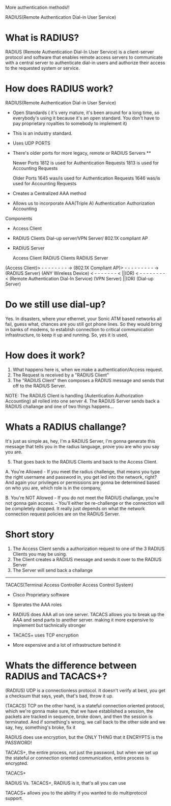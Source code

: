 
More authentication methods!!

RADIUS(Remote Authentication Dial-in User Service)
# What is RADIUS?
RADIUS (Remote Authentication Dial-In User Service) is a client-server protocol and software that enables remote access servers to communicate with a central server to authenticate dial-in users and authorize their access to the requested system or service.

# How does RADIUS work?

RADIUS(Remote Authentication Dial-in User Service)
- Open Standards ( it's very mature, it's been around for a long time, so everybody's using it because it's an open standard. You don't have to pay proprietary royalties to somebody to implement it)
- This is an industry standard.
- Uses UDP PORTS

- There's older ports for more legacy, remote or RADIUS Servers **

    Newer Ports
1812 is used for Authentication Requests 
1813 is used for Accounting Requests

    Older Ports 
1645 was/is used for Authentication Requests
1646 was/is used for Accounting Requests

- Creates a Centralized AAA method
- Allows us to incorporate AAA(Triple A)
    Authentication
    Authorization
    Accounting

Components
- Access Client

- RADIUS Clients
    Dial-up server/VPN Server/ 802.1X compliant AP

- RADIUS Server


   Access Client                       RADIUS Clients                         RADIUS Server

(Access Client)> - - - - - - - - ->  (802.1X Compliant AP)> - - - - - - - - - -> (RADIUS Server)
(ANY Wireless Device)  < - - - - - - -  <  ||(OR)   < - - - - - - - - < (Remote Authentication Dial-In Service)
                                       (VPN  Server)
                                            ||(OR)
                                      (Dial-up Server)

# Do we still use dial-up?
 Yes. In disasters, where your ethernet, your Sonic ATM based networks all fail, guess what, chances are you still got phone lines. So they would bring in banks of modems, to establish connection to critical communication infrastructure, to keep it up and running. So, yes it is used,


# How does it work?
1. What happens here is, when we make a authentication/Access request. 
2. The Request is received by a "RADIUS Client"
3. The "RADIUS Client" then composes a RADIUS message and sends that off to the RADIUS Server.

NOTE: The RADIUS Client is handling (Autentication Authorization Accounting) all rolled into one server
4. The RADIUS Server sends back a RADIUS challange and one of two things happens...

# Whats a RADIUS challange?
It's just as simple as, hey, I'm a RADIUS Server, I'm gonna generate this message that tells you in the radius language, prove you are who you say you are.

5. That goes back to the RADIUS Clients and back to the Access Client. 

A. You're Allowed
    - If you meet the radius challenge, that means you type the right username and password in, you get led into the network, right? And again your privileges or permissions are gonna be determined based on who you are, which role is in the company,

B. You're NOT Allowed
    - If you do not meet the RADIUS challange, you're not gonna gain access. 
    - You'll either be re-challenge or the connection will be completely dropped. It really just depends on what the network connection request policies are on the RADIUS Server. 


# Short story
1. The Access Client sends a authorization request to one of the 3 RADIUS Clients you may be using.
2. The Client creates a RADIUS message and sends it over to the RADIUS Server
3. The Server will send back a challange 

-------------------------------------------------------------------------------------------------------
TACACS(Terminal Access Controller Access Control System)
- Cisco Proprietary software
- Sperates the AAA roles

- RADIUS does AAA all on one server. 
TACACS allows you to break up the AAA and send parts to another server. making it more expensive to implement but tachnically stronger

- TACACS+ uses TCP encryption
- More expensive and a lot of infrastructure behind it

# Whats the difference between RADIUS and TACACS+?

(RADIUS) UDP is a connectionless protocol. It doesn't verify at best, you get a checksum that says, yeah, that's bad, throw it up.

(TACACS) TCP on the other hand, is a stateful connection oriented protocol, which we're gonna make sure, that we have established a session, the packets are tracked in sequence, broke down, and then the session is terminated. And if something's wrong, we call back to the other side and we say, hey, something's broke, fix it

RADIUS does use encryption, but the ONLY THING that it ENCRYPTS is the PASSWORD! 

TACACS+, the entire process, not just the password, but when we set up the stateful or connection oriented communication, entire process is encrypted.

TACACS+

RADIUS Vs. TACACS+, RADIUS is it, that's all you can use 

TACACS+ allows you to the ability if you wanted to do multiprotocol support.